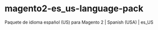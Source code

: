 # magento2-es_us-language-pack
Paquete de idioma español (US) para Magento 2 | Spanish (USA) | es_US

